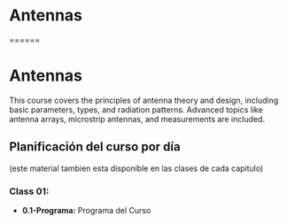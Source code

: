# Antennas
======
# Antennas #
This course covers the principles of antenna theory and design, including basic parameters, types, and radiation patterns. Advanced topics like antenna arrays, microstrip antennas, and measurements are included. 

## Planificación del curso por día
(este material tambien esta disponible en las clases de cada capitulo)

### Class 01:
- **0.1-Programa:** Programa del Curso
